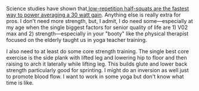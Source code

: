 Science studies have shown that[ low-repetition half-squats are the fastest way to power averaging a 30 watt gain](https://youtu.be/BdBr-G8yt1Y?si=7H0UvNdXnL-NXgiu). Anything else is really extra for pros. I don't need more strength, but, I admit, I do need some—especially at my age when the single biggest factors for senior quality of life are 1) V02 max and 2) strength—especially in your "booty" like the physical therapist focused on the elderly taught us in yoga teacher training.

I also need to at least do some core strength training. The single best core exercise is the side plank with lifted leg and lowering hip to floor and then raising to arch it laterally while lifting leg. This builds glute and lower back strength particularly good for sprinting. I might do an inversion as well just to promote blood flow. I want to work in some yoga but don't know what time is like.